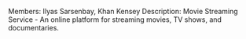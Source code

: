 Members: Ilyas Sarsenbay, Khan Kensey
Description: Movie Streaming Service - An online platform for streaming movies, TV shows, and documentaries.
